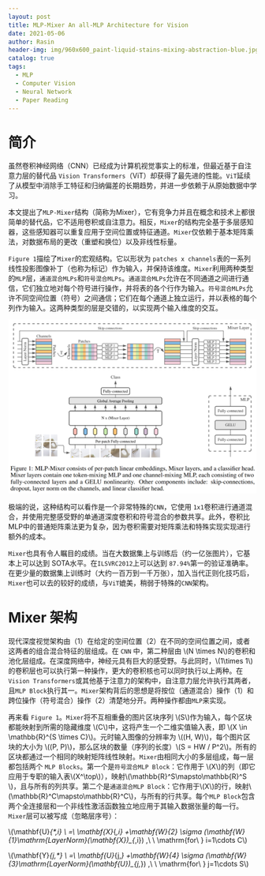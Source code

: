 ```yaml
---
layout: post
title: MLP-Mixer An all-MLP Architecture for Vision
date: 2021-05-06
author: Rasin
header-img: img/960x600_paint-liquid-stains-mixing-abstraction-blue.jpg
catalog: true
tags:
  - MLP
  - Computer Vision
  - Neural Network
  - Paper Reading
---
```


# 简介

虽然卷积神经网络（CNN）已经成为计算机视觉事实上的标准，但最近基于自注意力层的替代品 `Vision Transformers`（ViT）却获得了最先进的性能。`ViT`延续了从模型中消除手工特征和归纳偏差的长期趋势，并进一步依赖于从原始数据中学习。

本文提出了`MLP-Mixer`结构（简称为Mixer），它有竞争力并且在概念和技术上都很简单的替代品，它不适用卷积或自注意力。相反，`Mixer`的结构完全基于多层感知器，这些感知器可以重复应用于空间位置或特征通道。`Mixer`仅依赖于基本矩阵乘法，对数据布局的更改（重塑和换位）以及非线性标量。

`Figure 1`描绘了`Mixer`的宏观结构。它以形状为 `patches x channels`表的一系列线性投影图像补丁（也称为标记）作为输入，并保持该维度。`Mixer`利用两种类型的`MLP`层，`通道混合MLPs`和`符号混合MLPs`。`通道混合MLPs`允许在不同通道之间进行通信，它们独立地对每个符号进行操作，并将表的各个行作为输入。`符号混合MLPs`允许不同空间位置（符号）之间通信；它们在每个通道上独立运行，并以表格的每个列作为输入。这两种类型的层是交错的，以实现两个输入维度的交互。

![Figure 1](https://raw.githubusercontent.com/rasin-tsukuba/blog-images/master/img/20210506140459.png)

极端的说，这种结构可以看作是一个非常特殊的`CNN`，它使用 `1x1`卷积进行通道混合，并使用完整感受野的单通道深度卷积和符号混合的参数共享。此外，卷积比MLP中的普通矩阵乘法更为复杂，因为卷积需要对矩阵乘法和特殊实现实现进行额外的成本。

`Mixer`也具有令人瞩目的成绩。当在大数据集上与训练后（约一亿张图片），它基本上可以达到 SOTA水平。在`ILSVRC2012`上可以达到 `87.94%`第一的验证准确率。在更少量的数据集上训练时（大约一百万到一千万张），加入当代正则化技巧后，`Mixer`也可以去的较好的成绩，与`ViT`媲美，稍弱于特殊的`CNN`架构。

# Mixer 架构

现代深度视觉架构由（1）在给定的空间位置（2）在不同的空间位置之间，或者这两者的组合混合特征的层组成。在 `CNN` 中，第二种层由 \\(N \times N\\)的卷积和池化层组成。在深度网络中，神经元具有巨大的感受野。与此同时，\\(1\times 1\\)的卷积层也可以执行第一种操作，更大的卷积核也可以同时执行以上两种。在`Vision Transformers`或其他基于注意力的架构中，自注意力层允许执行其两者，且`MLP Block`执行其一。`Mixer`架构背后的思想是将按位（通道混合）操作（1）和跨位操作（符号混合）操作（2）清楚地分开。两种操作都由`MLP`来实现。

再来看 `Figure 1`。`Mixer`将不互相重叠的图片区块序列 \\(S\\)作为输入，每个区块都能映射到所需的隐藏维度 \\(C\\)中，这将产生一个二维实值输入表，即 \\(X \in \mathbb{R}^{S \times C}\\)。元时输入图像的分辨率为 \\((H, W)\\)，每个图片区块的大小为 \\((P, P)\\)，那么区块的数量（序列的长度）\\(S = HW / P^2\\)。所有的区块都通过一个相同的映射矩阵线性映射。`Mixer`由相同大小的多层组成，每一层都包括两个 `MLP Blocks`。第一个是`符号混合MLP Block`：它作用于 \\(X\\)的列（即它应用于专职的输入表\\(X^\top\\)），映射\\(\mathbb{R}^S\mapsto\mathbb{R}^S \\)，且与所有的列共享。第二个是`通道混合MLP Block`：它作用于\\(X\\)的行，映射\\(\mathbb{R}^C\mapsto\mathbb{R}^C\\)，与所有的行共享。每个`MLP Block`包含两个全连接层和一个非线性激活函数独立地应用于其输入数据张量的每一行。`Mixer`层可以被写成（忽略层序号）：

\\(\mathbf{U}_{*,i} \ =\ \mathbf{X}_{*,i} +\mathbf{W}_{2} \sigma (\mathbf{W}_{1}\mathrm{LayerNorm}(\mathbf{X})_{*,i}) ,\ \ \mathrm{for\ } i=1\cdots C\\)

\\(\mathbf{Y}_{j,*} \ =\ \mathbf{U}_{j,*} +\mathbf{W}_{4} \sigma (\mathbf{W}_{3}\mathrm{LayerNorm}(\mathbf{U})_{j,*}) ,\ \ \mathrm{for\ } j=1\cdots S\\)

